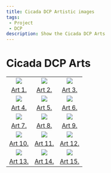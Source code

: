 ```yaml
---
title: Cicada DCP Artistic images
tags: 
 - Project
 - DCP
description: Show the Cicada DCP Arts
---
```


# Cicada DCP Arts

|                    |               |                    | 
| :---:              | :---:         | :---:              |
|<img src="../../assets/img/arts/a1.png" align="center" height="auto" width="auto" style="max-height:150px">|<img src="../../assets/img/arts/a2.png" align="center" height="auto" width="auto" style="max-height:150px">|<img src="../../assets/img/arts/a3.png" align="center" height="auto" width="auto" style="max-height:150px">|
|<a href="../../assets/img/arts/a1.png" target="_blank">Art 1.</a>|<a href="../../assets/img/arts/a2.png" target="_blank">Art 2.</a>|<a href="../../assets/img/arts/a3.png" target="_blank">Art 3.</a>|
|<img src="../../assets/img/arts/a4.png" align="center" height="auto" width="auto" style="max-height:150px">|<img src="../../assets/img/arts/a5.png" align="center" height="auto" width="auto" style="max-height:150px">|<img src="../../assets/img/arts/a6.png" align="center" height="auto" width="auto" style="max-height:150px">|
|<a href="../../assets/img/arts/a4.png" target="_blank">Art 4.</a>|<a href="../../assets/img/arts/a5.png" target="_blank">Art 5.</a>|<a href="../../assets/img/arts/a6.png" target="_blank">Art 6.</a>|
|<img src="../../assets/img/arts/a7.png" align="center" height="auto" width="auto" style="max-height:150px">|<img src="../../assets/img/arts/a8.png" align="center" height="auto" width="auto" style="max-height:150px">|<img src="../../assets/img/arts/a9.png" align="center" height="auto" width="auto" style="max-height:150px">|
|<a href="../../assets/img/arts/a7.png" target="_blank">Art 7.</a>|<a href="../../assets/img/arts/a8.png" target="_blank">Art 8.</a>|<a href="../../assets/img/arts/a9.png" target="_blank">Art 9.</a>|
|<img src="../../assets/img/arts/a10.png" align="center" height="auto" width="auto" style="max-height:150px">|<img src="../../assets/img/arts/a11.png" align="center" height="auto" width="auto" style="max-height:150px">|<img src="../../assets/img/arts/a12.png" align="center" height="auto" width="auto" style="max-height:150px">|
|<a href="../../assets/img/arts/a10.png" target="_blank">Art 10.</a>|<a href="../../assets/img/arts/a11.png" target="_blank">Art 11.</a>|<a href="../../assets/img/arts/a12.png" target="_blank">Art 12.</a>|
|<img src="../../assets/img/arts/a13.png" align="center" height="auto" width="auto" style="max-height:150px">|<img src="../../assets/img/arts/a14.png" align="center" height="auto" width="auto" style="max-height:150px">|<img src="../../assets/img/arts/a15.png" align="center" height="auto" width="auto" style="max-height:150px">|
|<a href="../../assets/img/arts/a13.png" target="_blank">Art 13.</a>|<a href="../../assets/img/arts/a14.png" target="_blank">Art 14.</a>|<a href="../../assets/img/arts/a15.png" target="_blank">Art 15.</a>|



